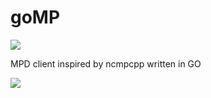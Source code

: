 # goMP

![](https://img.shields.io/badge/status-usable-blue)

 MPD client inspired by ncmpcpp written in GO

![](./demo.gif)
